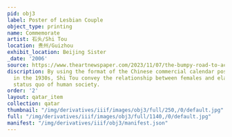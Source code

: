 ```yaml
---
pid: obj3
label: Poster of Lesbian Couple
object_type: printing
name: Commemorate
artist: 石头/Shi Tou
location: 贵州/Guizhou
exhibit_location: Beijing Sister
_date: '2006'
source: https://www.theartnewspaper.com/2023/11/07/the-bumpy-road-to-acceptance-chinas-lgbtq+-artists-is-explored-in-a-new-anthology
discription: By using the format of the Chinese commercial calendar poster in Shanghai
  in the 1930s, Shi Tou convey the relationship between females and elaborate on the
  status quo of human society.
order: '2'
layout: qatar_item
collection: qatar
thumbnail: "/img/derivatives/iiif/images/obj3/full/250,/0/default.jpg"
full: "/img/derivatives/iiif/images/obj3/full/1140,/0/default.jpg"
manifest: "/img/derivatives/iiif/obj3/manifest.json"
---
```

